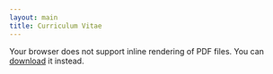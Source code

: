 ```yaml
---
layout: main
title: Curriculum Vitae
---
```



<object data="documents/cv.pdf" type="application/pdf" width="100%" height="100%">
  <p>Your browser does not support inline rendering of PDF files.  
     You can <a href="documents/cv.pdf">download</a> it instead.</p>
</object>
